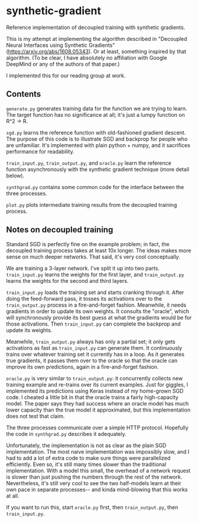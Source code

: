# synthetic-gradient
Reference implementation of decoupled training with synthetic gradients.

This is my attempt at implementing the algorithm described in "Decoupled Neural Interfaces using Synthetic Gradients" (https://arxiv.org/abs/1608.05343). Or at least, something inspired by that algorithm. (To be clear, I have absolutely no affiliation with Google DeepMind or any of the authors of that paper.)

I implemented this for our reading group at work.

## Contents

`generate.py` generates training data for the function we are trying to learn. The target function has no significance at all; it's just a lumpy function on R^2 -> R.

`sgd.py` learns the reference function with old-fashioned gradient descent. The purpose of this code is to illustrate SGD and backprop for people who are unfamiliar. It's implemented with plain python + numpy, and it sacrifices performance for readability.

`train_input.py`, `train_output.py`, and `oracle.py` learn the reference function asynchronously with the synthetic gradient technique (more detail below).

`synthgrad.py` contains some common code for the interface between the three processes.

`plot.py` plots intermediate training results from the decoupled training process.

## Notes on decoupled training

Standard SGD is perfectly fine on the example problem; in fact, the decoupled training process takes at least 10x longer. The ideas makes more sense on much deeper networks. That said, it's very cool conceptually.

We are training a 3-layer network. I've split it up into two parts. `train_input.py` learns the weights for the first layer, and `train_output.py` learns the weights for the second and third layers.

`train_input.py` loads the training set and starts cranking through it. After doing the feed-forward pass, it tosses its activations over to the `train_output.py` process in a fire-and-forget fashion. Meanwhile, it needs gradients in order to update its own weights. It consults the "oracle", which will synchronously provide its best guess at what the gradients would be for those activations. Then `train_input.py` can complete the backprop and update its weights.

Meanwhile, `train_output.py` always has only a partial set; it only gets activations as fast as `train_input.py` can generate them. It continuously trains over whatever training set it currently has in a loop. As it generates true gradients, it passes them over to the oracle so that the oracle can improve its own predictions, again in a fire-and-forget fashion.

`oracle.py` is very similar to `train_output.py`: it concurrently collects new training example and re-trains over its current examples. Just for giggles, I implemented its predictions using Keras instead of my home-grown SGD code. I cheated a little bit in that the oracle trains a fairly high-capacity model. The paper says they had success where an oracle model has much lower capacity than the true model it approximated, but this implementation does not test that claim.

The three processes communicate over a simple HTTP protocol. Hopefully the code in `synthgrad.py` describes it adequately.

Unfortunately, the implementation is not as clear as the plain SGD implementation. The most naive implementation was impossibly slow, and I had to add a lot of extra code to make sure things were parallelized efficiently. Even so, it's still many times slower than the traditional implementation. With a model this small, the overhead of a network request is slower than just pushing the numbers through the rest of the network. Nevertheless, it's still very cool to see the two half-models learn at their own pace in separate processes-- and kinda mind-blowing that this works at all.

If you want to run this, start `oracle.py` first, then `train_output.py`, then `train_input.py`.
